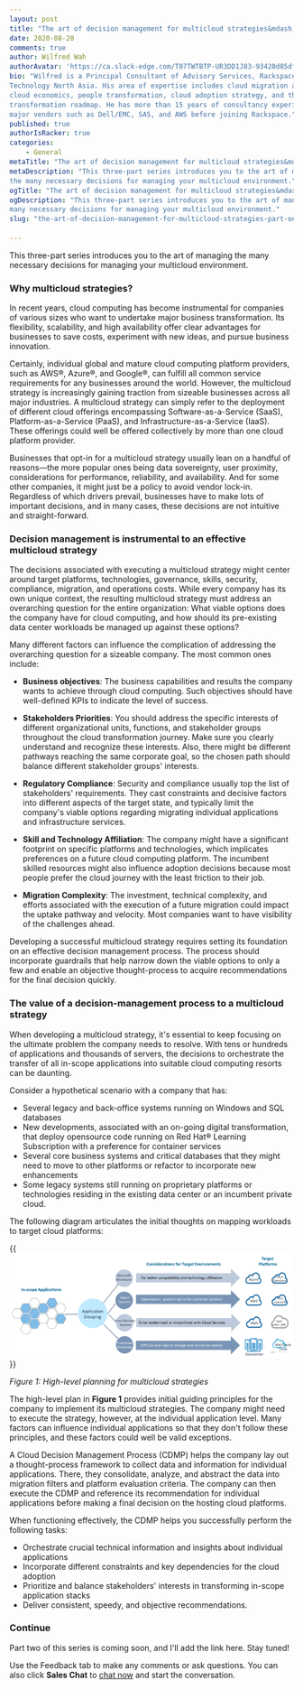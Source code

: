 ```yaml
---
layout: post
title: "The art of decision management for multicloud strategies&mdash;Part One"
date: 2020-08-20
comments: true
author: Wilfred Wah
authorAvatar: 'https://ca.slack-edge.com/T07TWTBTP-UR3DD1J83-93420d85dfea-512'
bio: "Wilfred is a Principal Consultant of Advisory Services, Rackspace
Technology North Asia. His area of expertise includes cloud migration assessment,
cloud economics, people transformation, cloud adoption strategy, and the
transformation roadmap. He has more than 15 years of consultancy experience with
major vendors such as Dell/EMC, SAS, and AWS before joining Rackspace."
published: true
authorIsRacker: true
categories:
    - General
metaTitle: "The art of decision management for multicloud strategies&mdash;Part One"
metaDescription: "This three-part series introduces you to the art of managing
the many necessary decisions for managing your multicloud environment."
ogTitle: "The art of decision management for multicloud strategies&mdash;Part One"
ogDescription: "This three-part series introduces you to the art of managing the
many necessary decisions for managing your multicloud environment."
slug: "the-art-of-decision-management-for-multicloud-strategies-part-one"

---
```


This three-part series introduces you to the art of managing the many necessary
decisions for managing your multicloud environment.

<!--more-->

### Why multicloud strategies?

In recent years, cloud computing has become instrumental for companies of
various sizes who want to undertake major business transformation. Its
flexibility, scalability, and high availability offer clear advantages for
businesses to save costs, experiment with new ideas, and pursue business
innovation.

Certainly, individual global and mature cloud computing platform providers,
such as AWS&reg;, Azure&reg;, and Google&reg;, can fulfill all common service
requirements for any businesses around the world. However, the multicloud
strategy is increasingly gaining traction from sizeable businesses across all
major industries. A multicloud strategy can simply refer to the deployment of
different cloud offerings encompassing Software-as-a-Service (SaaS),
Platform-as-a-Service (PaaS), and Infrastructure-as-a-Service (IaaS). These
offerings could well be offered collectively by more than one cloud platform
provider.

Businesses that opt-in for a multicloud strategy usually lean on a handful of
reasons&mdash;the more popular ones being data sovereignty, user proximity,
considerations for performance, reliability, and availability. And for some
other companies, it might just be a policy to avoid vendor lock-in. Regardless
of which drivers prevail, businesses have to make lots of important decisions,
and in many cases, these decisions are not intuitive and straight-forward.

### Decision management is instrumental to an effective multicloud strategy

The decisions associated with executing a multicloud strategy might center
around target platforms, technologies, governance, skills, security, compliance,
migration, and operations costs. While every company has its own unique context,
the resulting multicloud strategy must address an overarching question for the
entire organization: What viable options does the company have for cloud computing,
and how should its pre-existing data center workloads be managed up against
these options?

Many different factors can influence the complication of addressing the
overarching question for a sizeable company. The most common ones include:

- **Business objectives**: The business capabilities and results the company
  wants to achieve through cloud computing. Such objectives should have
  well-defined KPIs to indicate the level of success.

- **Stakeholders Priorities**: You should address the specific interests of
  different organizational units, functions, and stakeholder groups throughout
  the cloud transformation journey. Make sure you clearly understand and
  recognize these interests. Also, there might be different pathways reaching
  the same corporate goal, so the chosen path should balance different
  stakeholder groups' interests.

- **Regulatory Compliance**: Security and compliance usually top the list of
  stakeholders' requirements. They cast constraints and decisive factors into
  different aspects of the target state, and typically limit the company's viable
  options regarding migrating individual applications and infrastructure services.

- **Skill and Technology Affiliation**: The company might have a significant
  footprint on specific platforms and technologies, which implicates preferences
  on a future cloud computing platform. The incumbent skilled resources might
  also influence adoption decisions because most people prefer the cloud journey
  with the least friction to their job.

- **Migration Complexity**: The investment, technical complexity, and efforts
  associated with the execution of a future migration could impact the uptake
  pathway and velocity. Most companies want to have visibility of the challenges
  ahead.

Developing a successful multicloud strategy requires setting its foundation on
an effective decision management process. The process should incorporate guardrails
that help narrow down the viable options to only a few and enable an objective
thought-process to acquire recommendations for the final decision quickly.

### The value of a decision-management process to a multicloud strategy

When developing a multicloud strategy, it's essential to keep focusing on the
ultimate problem the company needs to resolve. With tens or hundreds of
applications and thousands of servers, the decisions to orchestrate the transfer
of all in-scope applications into suitable cloud computing resorts can be
daunting.

Consider a hypothetical scenario with a company that has:

- Several legacy and back-office systems running on Windows and SQL databases
- New developments, associated with an on-going digital transformation, that
  deploy opensource code running on Red Hat&reg; Learning Subscription with a
  preference for container services
- Several core business systems and critical databases that they might need to
  move to other platforms or refactor to incorporate new enhancements
- Some legacy systems still running on proprietary platforms or technologies
  residing in the existing data center or an incumbent private cloud.

The following diagram articulates the initial thoughts on mapping workloads to
target cloud platforms:

{{<img src="Picture1.png" title="" alt="">}}

*Figure 1: High-level planning for multicloud strategies*

The high-level plan in **Figure 1** provides initial guiding principles for the
company to implement its multicloud strategies. The company might need to execute
the strategy, however, at the individual application level. Many factors can
influence individual applications so that they don't follow these principles,
and these factors could well be valid exceptions.

A Cloud Decision Management Process (CDMP) helps the company lay out a
thought-process framework to collect data and information for individual
applications. There, they consolidate, analyze, and abstract the data into
migration filters and platform evaluation criteria. The company can then execute
the CDMP and reference its recommendation for individual applications before
making a final decision on the hosting cloud platforms.

When functioning effectively, the CDMP helps you successfully perform the
following tasks:

- Orchestrate crucial technical information and insights about individual applications
- Incorporate different constraints and key dependencies for the cloud adoption
- Prioritize and balance stakeholders' interests in transforming in-scope application stacks
- Deliver consistent, speedy, and objective recommendations.

### Continue

Part two of this series is coming soon, and I'll add the link here. Stay tuned!

Use the Feedback tab to make any comments or ask questions. You can also click
**Sales Chat** to [chat now](https://www.rackspace.com/) and start the conversation.
